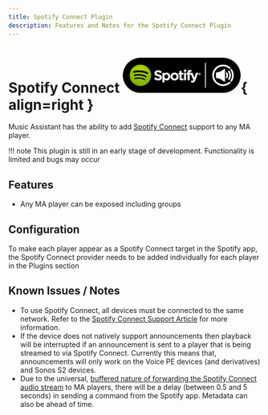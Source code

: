 ```yaml
---
title: Spotify Connect Plugin
description: Features and Notes for the Spotify Connect Plugin
---
```


# Spotify Connect ![Preview image](../assets/icons/spotify-connect-icon.png){ align=right }

Music Assistant has the ability to add [Spotify Connect](https://connect.spotify.com/) support to any MA player.

!!! note
    This plugin is still in an early stage of development. Functionality is limited and bugs may occur
    
## Features

- Any MA player can be exposed including groups

## Configuration

To make each player appear as a Spotify Connect target in the Spotify app, the Spotify Connect provider needs to be added individually for each player in the Plugins section

## Known Issues / Notes

- To use Spotify Connect, all devices must be connected to the same network. Refer to the [Spotify Connect Support Article](https://support.spotify.com/en/article/spotify-connect/) for more information.
- If the device does not natively support announcements then playback will be interrupted if an announcement is sent to a player that is being streamed to via Spotify Connect. Currently this means that, announcements will only work on the Voice PE devices (and derivatives) and Sonos S2 devices.
- Due to the universal, [buffered nature of forwarding the Spotify Connect audio stream](https://github.com/orgs/music-assistant/discussions/419#discussioncomment-12237246) to MA players, there will be a delay (between 0.5 and 5 seconds) in sending a command from the Spotify app. Metadata can also be ahead of time. 
